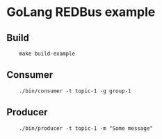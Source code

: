 # GoLang REDBus example

## Build

```shell
    make build-example
```

## Consumer

```shell
    ./bin/consumer -t topic-1 -g group-1
```

## Producer

```shell
    ./bin/producer -t topic-1 -m "Some message"
```